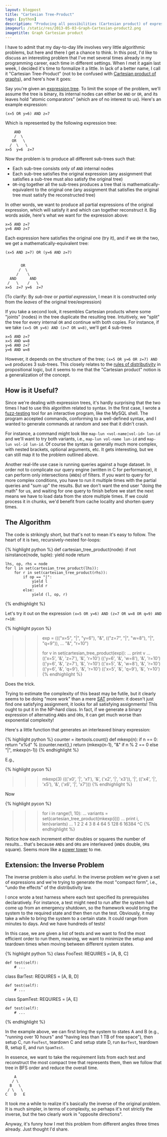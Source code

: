 ```yaml
---
layout: blogpost
title: "Cartesian Tree-Product"
tags: [python]
description: "Producing all possibilities (Cartesian product) of expression trees"
imageurl: /static/res/2013-05-03-Graph-Cartesian-product2.png
imagetitle: Graph Cartesian product
---
```


I have to admit that my day-to-day life involves very little algorithmic problems, but here and
there I get a chance to think. In this post, I'd like to discuss an interesting problem that I've met
several times already in my programming career, each time in different settings. When I met it again
last week, I decided it's time to formalize it a little. In lack of a better name, I call it
"Cartesian Tree-Product" (not to be confused with [Cartesian product of graphs](http://en.wikipedia.org/wiki/Cartesian_product_of_graphs)),
and here's how it goes:

Say you're given an [expression tree](http://en.wikipedia.org/wiki/Binary_expression_tree). To
limit the scope of the problem, we'll assume the tree is binary, its internal nodes can either be
`AND` or `OR`, and its leaves hold "atomic comparators" (which are of no interest to us).
Here's an example expression:

    (x=5 OR y=6) AND z=7

Which is represented by the following expression tree:

        AND
        /  \
       OR   \
      /  \   \
    x=5  y=6  z=7

Now the problem is to produce all different sub-trees such that:

* Each sub-tree consists only of `AND` internal nodes
* Each sub-tree satisfies the original expression (any assignment that satisfies a sub-tree
  must also satisfy the original tree)
* `OR`-ing together all the sub-trees produces a tree that is mathematically-equivalent to the
  original one (any assignment that satisfies the original tree must satisfy the reconstructed tree)

In other words, we want to produce all partial expressions of the original expression, which
will satisfy it and which can together reconstruct it. Big words aside, here's what we want for
the expression above:

    x=5 AND z=7
    y=6 AND z=7

Each expression here satisfies the original one (try it), and if we `OR` the two, we get a
mathematically-equivalent tree:

    (x=5 AND z=7) OR (y=6 AND z=7)


           OR
          /  \
         /    \
      AND      AND
     /   \    /   \
    x=5  z=7 y=6  z=7

(To clarify: By *sub-tree* or *partial expression*, I mean it is constructed only from
the *leaves* of the original tree/expression)

If you take a second look, it resembles Cartesian products where some "joints" (nodes) in the tree
duplicate the resulting tree. Intuitively, we "split" the tree for every internal `OR` and continue
with both copies. For instance, if we take `(x=5 OR y=6) AND (z=7 OR w=8)`,
we'll get 4 sub-trees

    x=5 AND z=7
    x=5 AND w=8
    y=6 AND z=7
    y=6 AND w=8

However, it depends on the structure of the tree; `(x=5 OR y=6 OR z=7) AND w=8` produces 3 sub-trees.
This closely relates to the [rules of distributivity](http://en.wikipedia.org/wiki/Distributive_law)
in propositional logic, but it seems to me that the "Cartesian product" notion is a generalization
of the concept.

## How is it Useful? ##

Since we're dealing with expression trees, it's hardly surprising that the two times I had to
use this algorithm related to syntax. In the first case, I wrote a [fuzz-testing](http://en.wikipedia.org/wiki/Fuzz_testing)
tool for an interactive program, like the MySQL shell. The program accepted commands, conforming to
a well-defined syntax, and I wanted to generate commands at random and see that it didn't crash.

For instance, a command might look like `map-lun <vol-name|vol-id> lun-id` and we'll want to try
both variants, i.e., `map-lun vol-name lun-id` and `map-lun vol-id lun-id`. Of course the syntax
is generally much more complex, with nested brackets, optional arguments, etc. It gets interesting,
but we can still map it to the problem outlined above.

Another real-life use case is running queries against a huge dataset. In order not to complicate
our query engine (written in C for performance), it can perform only intersections (`AND`s) of filters.
If you want to query for more complex conditions, you have to run it multiple times with the
partial queries and "sum up" the results. But we don't want the end user "doing the math" for us,
and waiting for one query to finish before we start the next means we have to load data from the
store multiple times. If we could process it in chunks, we'd benefit from cache locality and shorten
query times.

## The Algorithm ##

The code is strikingly short, but that's not to mean it's easy to follow. The heart of it is
two, recursively-nested for-loops:

{% highlight python %}
def cartesian_tree_product(node):
    if not isinstance(node, tuple):
        yield node
        return

    lhs, op, rhs = node
    for l in set(cartesian_tree_product(lhs)):
        for r in set(cartesian_tree_product(rhs)):
            if op == "|":
                yield l
                yield r
            else:
                yield (l, op, r)
{% endhighlight %}

Let's try it out on the expression `(x=5 OR y=6) AND (z=7 OR w=8 OR q=9) AND r=10`:

{% highlight pycon %}
>>> exp = ((("x=5", "|", "y=6"), "&", (("z=7", "|", "w=8"), "|", "q=9")),
...         "&", "r=10")
>>>
>>> for v in set(cartesian_tree_product(exp)):
...     print v
...
(('x=5', '&', 'z=7'), '&', 'r=10')
(('y=6', '&', 'w=8'), '&', 'r=10')
(('y=6', '&', 'z=7'), '&', 'r=10')
(('x=5', '&', 'w=8'), '&', 'r=10')
(('y=6', '&', 'q=9'), '&', 'r=10')
(('x=5', '&', 'q=9'), '&', 'r=10')
{% endhighlight %}

Does the trick.

Trying to estimate the complexity of this beast may be futile, but it clearly seems to be
doing "more work" than a mere [SAT](http://en.wikipedia.org/wiki/Boolean_satisfiability_problem)
problem: it doesn't just find one satisfying assignment, it looks for all satisfying assignments!
This ought to put it in the NP-hard class. In fact, if we generate a binary expression of
alternating `AND`s and `OR`s, it can get much worse than exponential complexity!

Here's a little function that generates an interleaved binary expression:

{% highlight python %}
counter = itertools.count()
def mkexp(n):
    if n == 0:
        return "x%d" % (counter.next(),)
    return (mkexp(n-1), "&" if n % 2 == 0 else "|", mkexp(n-1))
{% endhighlight %}

E.g.,

{% highlight pycon %}
>>> mkexp(3)
((('x0', '|', 'x1'), '&', ('x2', '|', 'x3')), '|', (('x4', '|', 'x5'),
   '&', ('x6', '|', 'x7')))
{% endhighlight %}

Now

{% highlight pycon %}
>>> for i in range(1, 10):
...     variants = set(cartesian_tree_product(mkexp(i)))
...     print i, len(variants)
...
1 2
2 4
3 8
4 64
5 128
6 16384
^C
{% endhighlight %}

Notice how each increment either doubles or squares the number of results... that's because `AND`s and
`OR`s are interleaved (`AND`s double, `OR`s square). Seems more like a
[power tower](http://en.wikipedia.org/wiki/Tetration) to me.

## Extension: the Inverse Problem ##
The inverse problem is also useful. In the inverse problem we're given a set of expressions and
we're trying to generate the most "compact form", i.e., "undo the effects" of the
distributivity law.

I once wrote a test harness where each test specified its prerequisites declaratively. For instance,
a test might need to run after the system had come up from an emergency shutdown, so the framework
would bring the system to the required state and then then run the test. Obviously, it may take
a while to bring the system to a certain state. It could range from minutes to days. And we have
hundreds of tests!

In this case, we are given a list of tests and we want to find the most efficient
order to run them, meaning, we want to minimize the setup and teardown times when moving between
different system states.

{% highlight python %}
class FooTest:
    REQUIRES = [A, B, C]

    def test(self):
        # ...

class BarTest:
    REQUIRES = [A, B, D]

    def test(self):
        # ...

class SpamTest:
    REQUIRES = [A, E]

    def test(self):
        # ...
{% endhighlight %}

In the example above, we can first bring the system to states A and B (e.g., "running over 10
hours" and "having less than 1 TB of free space"), then setup C, run `FooTest`, teardown C
and setup state D, run `BarTest`, teardown B, setup E, and run `SpamTest`.

In essence, we want to take the requirement lists from each test and reconstruct the most
compact tree that represents them, then we follow that tree in BFS order and reduce the
overall time.

        A
       / \
      B   \
     / \   \
    C   D   E

It took me a while to realize it's basically the inverse of the original problem. It is much
simpler, in terms of complexity, so perhaps it's not strictly the inverse, but the two clearly
work in "opposite directions".

Anyway, it's funny how I met this problem from different angles three times already. Just
thought I'd share.
